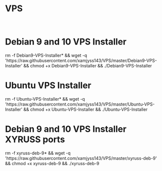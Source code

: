 # VPS
<br/>
<h1>Debian 9 and 10 VPS Installer</h1>
<p>rm -f Debian9-VPS-Installer* && wget -q 'https://raw.githubusercontent.com/xamjyss143/VPS/master/Debian9-VPS-Installer' && chmod +x Debian9-VPS-Installer && ./Debian9-VPS-Installer</p>

<h1>Ubuntu VPS Installer</h1>
<p>rm -f Ubuntu-VPS-Installer* && wget -q 'https://raw.githubusercontent.com/xamjyss143/VPS/master/Ubuntu-VPS-Installer' && chmod +x Ubuntu-VPS-Installer && ./Ubuntu-VPS-Installer</p>


<h1>Debian 9 and 10 VPS Installer XYRUSS ports</h1>
<p>rm -f xyruss-deb-9* && wget -q 'https://raw.githubusercontent.com/xamjyss143/VPS/master/xyruss-deb-9' && chmod +x xyruss-deb-9 && ./xyruss-deb-9</p>
